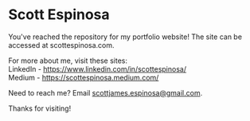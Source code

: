 # Scott Espinosa
You've reached the repository for my portfolio website! The site can be accessed at scottespinosa.com.

For more about me, visit these sites:<br/>
LinkedIn - https://www.linkedin.com/in/scottespinosa/<br/>
Medium - https://scottespinosa.medium.com/<br/>

Need to reach me? Email scottjames.espinosa@gmail.com.

Thanks for visiting!